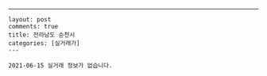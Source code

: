 ---
    layout: post
    comments: true
    title: 전라남도 순천시
    categories: [실거래가]
    ---

    2021-06-15 실거래 정보가 없습니다.

    